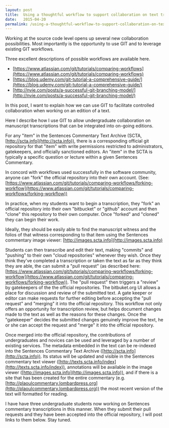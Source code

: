 ```yaml
---
layout: post
title:  Using a thoughtful workflow to support collaboration on text transcriptions
date:   2015-04-20
permalink: /using-a-thoughtful-workflow-to-support-collaboration-on-text-transcriptions
---
```


Working at the source code level opens up several new collaboration possibilities. Most importantly is the opportunity to use GIT and to leverage existing GIT workflows.

Three excellent descriptions of possible workflows are available here.

* [https://www.atlassian.com/git/tutorials/comparing-workflows](https://www.atlassian.com/git/tutorials/comparing-workflows)
* [https://blog.udemy.com/git-tutorial-a-comprehensive-guide/](https://blog.udemy.com/git-tutorial-a-comprehensive-guide/)
* [http://nvie.com/posts/a-successful-git-branching-model/](http://nvie.com/posts/a-successful-git-branching-model/)

In this post, I want to explain how we can use GIT to facilitate controlled collaboration when working on an edition of a text.

Here I describe how I use GIT to allow undergraduate collaboration on manuscript transcriptions that can be integrated into on-going editions.

For any "item" in the Sentences Commentary Text Archive (SCTA, [http://scta.info](http://scta.info)), there is a corresponding official git repository for that "item" with write permissions restricted to administrators, gatekeepers, and officially sanctioned editors. An "item" in the SCTA is typically a specific question or lecture within a given Sentences Commentary.

In concord with workflows used successfully in the software community, anyone can "fork" the official repository into their own account. (See: [https://www.atlassian.com/git/tutorials/comparing-workflows/forking-workflow](https://www.atlassian.com/git/tutorials/comparing-workflows/forking-workflow))

In practice, when my students want to begin a transcription, they "fork" an official repository into their own "bitbucket" or "github" account and then "clone" this repository to their own computer. Once "forked" and "cloned" they can begin their work.

Ideally, they should be easily able to find the manuscript witness and the folios of that witness corresponding to that item using the Sentences commentary image viewer: [http://images.scta.info](http://images.scta.info)

Students can then transcribe and edit their text, making "commits" and "pushing" to their own "cloud repositories" whenever they wish. Once they think they've completed a transcription or taken the text as far as they think they are able, the can submit a "pull request" (as described here: [https://www.atlassian.com/git/tutorials/comparing-workflows/forking-workflow](https://www.atlassian.com/git/tutorials/comparing-workflows/forking-workflow)). The "pull request" then triggers a "review" by gatekeepers of the the official repositories. The bitbuket.org UI allows a place for discussion and review of the submitted text. A gate keeper or editor can make requests for further editing before accepting the "pull request" and "merging" it into the official repository. This workflow not only offers an opportunity for transcription review, but helps document changes made to the text as well as the reasons for these changes. Once the "gatekeeper" decides the submitted changes genuinely improve the text, he or she can accept the request and "merge" it into the official repository.

Once merged into the official repository, the contributions of undergraduates and novices can be used and leveraged by a number of existing services. The metadata embedded in the text can be re-indexed into the Sentences Commentary Text Archive ([http://scta.info](http://scta.info)). Its status will be updated and visible in the Sentences commentary text viewer ([http://texts.scta.info/index](http://texts.scta.info/index)), annotations will be available in the image viewer ([http://images.scta.info](http://images.scta.info)), and if there is a site that has been created for the entire commentary (e.g. [http://plaoulcommentary.lombardpress.org](http://plaoulcommentary.lombardpress.org)) the most recent version of the text will formatted for reading.

I have have three undergraduate students now working on Sentences commentary transcriptions in this manner. When they submit their pull requests and they have been accepted into the official repository, I will post links to them below. Stay tuned.